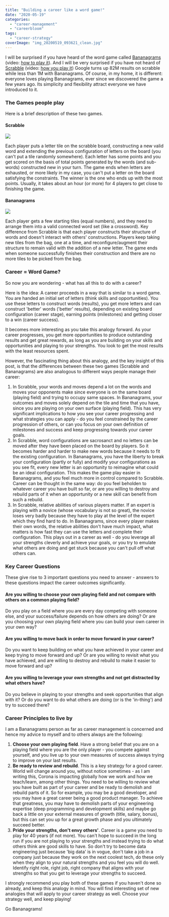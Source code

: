 ```yaml
---
title: "Building a career like a word game!"
date: "2020-05-19"
categories: 
  - "career-management"
  - "careerbloom"
tags: 
  - "career-strategy"
coverImage: "img_20200519_093621_clean.jpg"
---
```


I will be surprised if you have heard of the word game called [Bananagrams](https://en.wikipedia.org/wiki/Bananagrams) (video: [how to play it](https://www.youtube.com/watch?v=Qs8_0qmlFBI)). And I will be very surprised if you have not heard of [Scrabble](https://en.wikipedia.org/wiki/Scrabble) (video: [how you play it](https://www.youtube.com/watch?v=swlg3vQXboE)) Google turns up 82M results on scrabble while less than 1M with Bananagrams. Of course, in my home, it is different: everyone loves playing Bananagrams, ever since we discovered the game a few years ago. Its simplicity and flexibility attract everyone we have introduced to it.

### The Games people play

Here is a brief description of these two games.

#### **Scrabble**

![](images/img_20200501_190135_clear.jpg)

Each player puts a letter tile on the scrabble board, constructing a new valid word and extending the previous configuration of letters on the board (you can't put a tile randomly somewhere). Each letter has some points and you get scored on the basis of total points generated by the words (and sub-words) constructed new in your turn. The game ends when letters are exhausted, or more likely in my case, you can't put a letter on the board satisfying the constraints. The winner is the one who ends up with the most points. Usually, it takes about an hour (or more) for 4 players to get close to finishing the game.

#### **Bananagrams**

![](images/img_20200408_191806_turned.jpg)

Each player gets a few starting tiles (equal numbers), and they need to arrange them into a valid connected word set (like a crossword). Key difference from Scrabble is that each player constructs their structure of words and doesn't interact with others' constructions. Players keep taking new tiles from the bag, one at a time, and reconfigure/augment their structure to remain valid with the addition of a new letter. The game ends when someone successfully finishes their construction and there are no more tiles to be picked from the bag.

### Career = Word Game?

So now you are wondering - what has all this to do with a career?

Here is the idea: A career proceeds in a way that is similar to a word game. You are handed an initial set of letters (think skills and opportunities). You use these letters to construct words (results), you get more letters and can construct 'better' words ('better' results), depending on existing board configuration (career stage), earning points (milestones) and getting closer to a win (career success).

It becomes more interesting as you take this analogy forward. As your career progresses, you get more opportunities to produce outstanding results and get great rewards, as long as you are building on your skills and opportunities and playing to your strengths. You look to get the most results with the least resources spent.

However, the fascinating thing about this analogy, and the key insight of this post, is that the differences between these two games (Scrabble and Bananagrams) are also analogous to different ways people manage their career:

1. In Scrabble, your words and moves depend a lot on the words and moves your opponents make since everyone is on the same board (playing field) and trying to occupy same spaces. In Bananagrams, your outcomes and moves solely depend on the tile and time that you have, since you are playing on your own surface (playing field). This has very significant implications to how you see your career progressing and what strategies you can apply - do you feel constrained by the career progression of others, or can you focus on your own definition of milestones and success and keep progressing towards your career goals.
2. In Scrabble, word configurations are sacrosanct and no letters can be moved after they have been placed on the board by players. So it becomes harder and harder to make new words because it needs to fit the existing configuration. In Bananagrams, you have the liberty to break your configuration (partly or fully) and modify your configurations as you see fit, every new letter is an opportunity to reimagine what could be an ideal configuration. This makes the game play easier in Bananagrams, and you feel much more in control compared to Scrabble. Career can be thought in the same way: do you feel beholden to whatever career you have built so far, or are you willing to destroy and rebuild parts of it when an opportunity or a new skill can benefit from such a rebuild.
3. In Scrabble, relative abilities of various players matter. If an expert is playing with a novice (whose vocabulary is not so great), the novice loses very badly because they have to play at the level of the expert which they find hard to do. In Bananagrams, since every player makes their own words, the relative abilities don't have much impact, what matters is how fast they can use the letters and complete their configuration. This plays out in a career as well - do you leverage all your strengths cleverly and achieve your goals, or you try to emulate what others are doing and get stuck because you can't pull off what others can.

### Key Career Questions

These give rise to 3 important questions you need to answer - answers to these questions impact the career outcomes significantly.

#### Are you willing to choose your own playing field and not compare with others on a common playing field?

Do you play on a field where you are every day competing with someone else, and your success/failure depends on how others are doing? Or are you choosing your own playing field where you can build your own career in your own way?

#### Are you willing to move back in order to move forward in your career?

Do you want to keep building on what you have achieved in your career and keep trying to move forward and up? Or are you willing to revisit what you have achieved, and are willing to destroy and rebuild to make it easier to move forward and up?

#### Are you willing to leverage your own strengths and not get distracted by what others have?

Do you believe in playing to your strengths and seek opportunities that align with it? Or do you want to do what others are doing (or is the 'in-thing') and try to succeed there?

### Career Principles to live by

I am a Bananagrams person as far as career management is concerned and hence my advice to myself and to others always are the following:

1. **Choose your own playing field**. Have a strong belief that you are on a playing field where you are the only player - you compete against yourself, and you live up to your own measures of success always trying to improve on your last results.
2. **Be ready to review and rebuild**. This is a key strategy for a good career. World will change around you, without notice sometimes - as I am writing this, Corona is impacting globally how we work and how we teach/learn, among other things. You need to be willing to review what you have built as part of your career and be ready to demolish and rebuild parts of it. So for example, you may be a good developer, and you may have a great career being a good product manager. To achieve that greatness, you may have to demolish parts of your engineering expertise (deep programming and development skills) and maybe go back a little on your external measures of growth (title, salary, bonus), but this can set you up for a great growth phase and you ultimately succeed better.
3. **Pride your strengths, don't envy others'**. Career is a game you need to play for 40 years (if not more). You can't hope to succeed in the long run if you are not playing to your strengths and instead trying to do what others think are good skills to have. So don't try to become data engineering just because 'big data' is in vogue, don't take a job in a company just because they work on the next coolest tech, do these only when they align to your natural strengths and you feel you will do well. Identify right role, right job, right company that aligns with your strengths so that you get to leverage your strengths to succeed.

I strongly recommend you play both of these games if you haven't done so already, and keep this analogy in mind. You will find interesting set of new analogies that will apply to your career strategy as well. Choose your strategy well, and keep playing!

Go Bananagrams!
